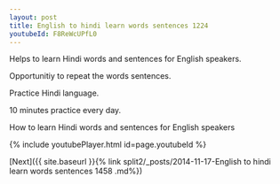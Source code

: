 ```yaml
---
layout: post
title: English to hindi learn words sentences 1224 
youtubeId: F8ReWcUPfL0
---
```

 
 
Helps to learn Hindi words and sentences for English speakers.

Opportunitiy to repeat the words sentences. 

Practice Hindi language. 
 
10 minutes practice every day. 
 
How to learn Hindi words and sentences for English speakers 
 
{% include youtubePlayer.html id=page.youtubeId %}
 
 
[Next]({{ site.baseurl }}{% link  split2/_posts/2014-11-17-English to hindi learn words sentences 1458 .md%})
 
